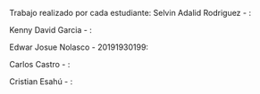 Trabajo realizado por cada estudiante:
Selvin Adalid Rodriguez - :

Kenny David Garcia - :

Edwar Josue Nolasco - 20191930199:

Carlos Castro - :

Cristian Esahú - :
